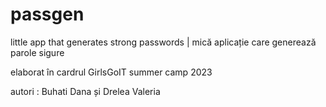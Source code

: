# passgen
little app that generates strong passwords | mică aplicație care generează parole sigure
<p>elaborat în cardrul GirlsGoIT summer camp 2023 </p>

<p>autori : Buhati Dana și Drelea Valeria</p>

